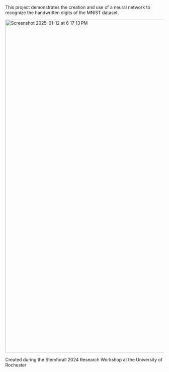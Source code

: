 This project demonstrates the creation and use of a neural network to recognize the handwritten digits of the MNIST dataset.

<img width="1058" alt="Screenshot 2025-01-12 at 6 17 13 PM" src="https://github.com/user-attachments/assets/6a12db52-70c1-4a4a-bd37-c1d54cebe245" />

Created during the Stemforall 2024 Research Workshop at the University of Rochester
